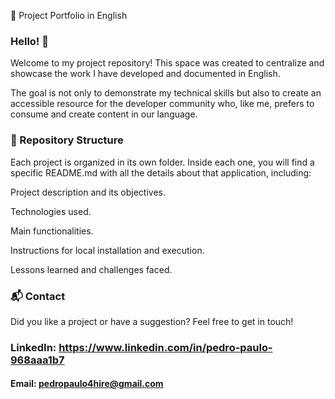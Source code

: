 🚀 Project Portfolio in English
### Hello! 👋

Welcome to my project repository! This space was created to centralize and showcase the work I have developed and documented in English.

The goal is not only to demonstrate my technical skills but also to create an accessible resource for the developer community who, like me, prefers to consume and create content in our language.

### 📂 Repository Structure
Each project is organized in its own folder. Inside each one, you will find a specific README.md with all the details about that application, including:

Project description and its objectives.

Technologies used.

Main functionalities.

Instructions for local installation and execution.

Lessons learned and challenges faced.

### 📬 Contact
Did you like a project or have a suggestion? Feel free to get in touch!

### LinkedIn: https://www.linkedin.com/in/pedro-paulo-968aaa1b7
#### Email: pedropaulo4hire@gmail.com
